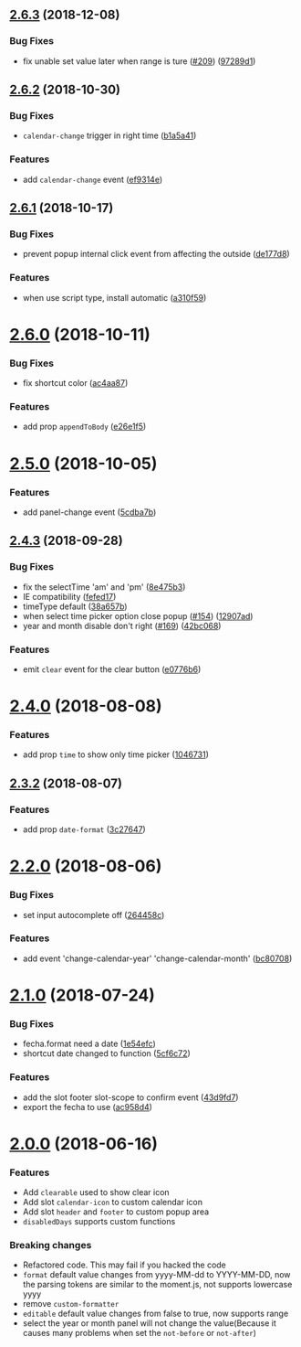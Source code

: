 ## [2.6.3](https://github.com/mengxiong10/vue2-datepicker/compare/v2.6.2...v2.6.3) (2018-12-08)


### Bug Fixes

* fix unable set value later when range is ture ([#209](https://github.com/mengxiong10/vue2-datepicker/issues/209)) ([97289d1](https://github.com/mengxiong10/vue2-datepicker/commit/97289d1))



## [2.6.2](https://github.com/mengxiong10/vue2-datepicker/compare/v2.6.1...v2.6.2) (2018-10-30)


### Bug Fixes

* `calendar-change` trigger in right time ([b1a5a41](https://github.com/mengxiong10/vue2-datepicker/commit/b1a5a41))


### Features

* add `calendar-change` event ([ef9314e](https://github.com/mengxiong10/vue2-datepicker/commit/ef9314e))



## [2.6.1](https://github.com/mengxiong10/vue2-datepicker/compare/v2.6.0...v2.6.1) (2018-10-17)


### Bug Fixes

* prevent popup internal click event from affecting the outside ([de177d8](https://github.com/mengxiong10/vue2-datepicker/commit/de177d8))


### Features

* when use script type, install automatic ([a310f59](https://github.com/mengxiong10/vue2-datepicker/commit/a310f59))



# [2.6.0](https://github.com/mengxiong10/vue2-datepicker/compare/v2.5.0...v2.6.0) (2018-10-11)


### Bug Fixes

* fix shortcut color ([ac4aa87](https://github.com/mengxiong10/vue2-datepicker/commit/ac4aa87))


### Features

* add prop `appendToBody` ([e26e1f5](https://github.com/mengxiong10/vue2-datepicker/commit/e26e1f5))



# [2.5.0](https://github.com/mengxiong10/vue2-datepicker/compare/v2.4.3...v2.5.0) (2018-10-05)


### Features

* add panel-change event ([5cdba7b](https://github.com/mengxiong10/vue2-datepicker/commit/5cdba7b))



## [2.4.3](https://github.com/mengxiong10/vue2-datepicker/compare/v2.4.0...v2.4.3) (2018-09-28)


### Bug Fixes

* fix the selectTime 'am' and 'pm' ([8e475b3](https://github.com/mengxiong10/vue2-datepicker/commit/8e475b3))
* IE compatibility ([fefed17](https://github.com/mengxiong10/vue2-datepicker/commit/fefed17))
* timeType default ([38a657b](https://github.com/mengxiong10/vue2-datepicker/commit/38a657b))
* when select time picker option close popup ([#154](https://github.com/mengxiong10/vue2-datepicker/issues/154)) ([12907ad](https://github.com/mengxiong10/vue2-datepicker/commit/12907ad))
* year and month disable don't right ([#169](https://github.com/mengxiong10/vue2-datepicker/issues/169)) ([42bc068](https://github.com/mengxiong10/vue2-datepicker/commit/42bc068))


### Features

*  emit `clear` event for the clear button ([e0776b6](https://github.com/mengxiong10/vue2-datepicker/commit/e0776b6))



# [2.4.0](https://github.com/mengxiong10/vue2-datepicker/compare/v2.3.2...v2.4.0) (2018-08-08)


### Features

* add prop `time` to show only time picker ([1046731](https://github.com/mengxiong10/vue2-datepicker/commit/1046731))



## [2.3.2](https://github.com/mengxiong10/vue2-datepicker/compare/v2.2.0...v2.3.2) (2018-08-07)


### Features

* add prop `date-format` ([3c27647](https://github.com/mengxiong10/vue2-datepicker/commit/3c27647))



# [2.2.0](https://github.com/mengxiong10/vue2-datepicker/compare/v2.1.0...v2.2.0) (2018-08-06)


### Bug Fixes

* set input autocomplete off ([264458c](https://github.com/mengxiong10/vue2-datepicker/commit/264458c))


### Features

* add event 'change-calendar-year' 'change-calendar-month' ([bc80708](https://github.com/mengxiong10/vue2-datepicker/commit/bc80708))



# [2.1.0](https://github.com/mengxiong10/vue2-datepicker/compare/v2.0.0...v2.1.0) (2018-07-24)


### Bug Fixes

* fecha.format need a date ([1e54efc](https://github.com/mengxiong10/vue2-datepicker/commit/1e54efc))
* shortcut date changed to function ([5cf6c72](https://github.com/mengxiong10/vue2-datepicker/commit/5cf6c72))

### Features

* add the slot footer slot-scope to confirm event ([43d9fd7](https://github.com/mengxiong10/vue2-datepicker/commit/43d9fd7))
* export the fecha to use ([ac958d4](https://github.com/mengxiong10/vue2-datepicker/commit/ac958d4))



# [2.0.0](https://github.com/mengxiong10/vue2-datepicker/compare/9df1fe0...v2.0.0) (2018-06-16)


### Features

- Add `clearable` used to show clear icon
- Add slot `calendar-icon` to custom calendar icon
- Add slot `header` and `footer` to custom popup area
- `disabledDays` supports custom functions

### Breaking changes

- Refactored code. This may fail if you hacked the code
- `format` default value changes from yyyy-MM-dd to YYYY-MM-DD, now the parsing tokens are similar to the moment.js, not supports lowercase yyyy
- remove `custom-formatter`
- `editable` default value changes from false to true, now supports range
- select the year or month panel will not change the value(Because it causes many problems when set the `not-before` or `not-after`)
